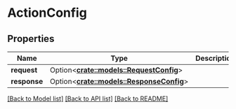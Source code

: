 # ActionConfig

## Properties

Name | Type | Description | Notes
------------ | ------------- | ------------- | -------------
**request** | Option<[**crate::models::RequestConfig**](RequestConfig.md)> |  | [optional]
**response** | Option<[**crate::models::ResponseConfig**](ResponseConfig.md)> |  | [optional]

[[Back to Model list]](../README.md#documentation-for-models) [[Back to API list]](../README.md#documentation-for-api-endpoints) [[Back to README]](../README.md)


